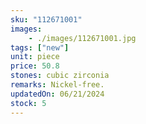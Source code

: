 ```yaml
---
sku: "112671001"
images:
    - ./images/112671001.jpg
tags: ["new"]
unit: piece
price: 50.8
stones: cubic zirconia
remarks: Nickel-free.
updatedOn: 06/21/2024
stock: 5
---
```

